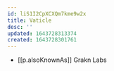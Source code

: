 ```yaml
---
id: liS1I2CpXCXQm7kme9w2x
title: Vaticle
desc: ''
updated: 1643728313374
created: 1643728301761
---
```



- [[p.alsoKnownAs]] Grakn Labs
